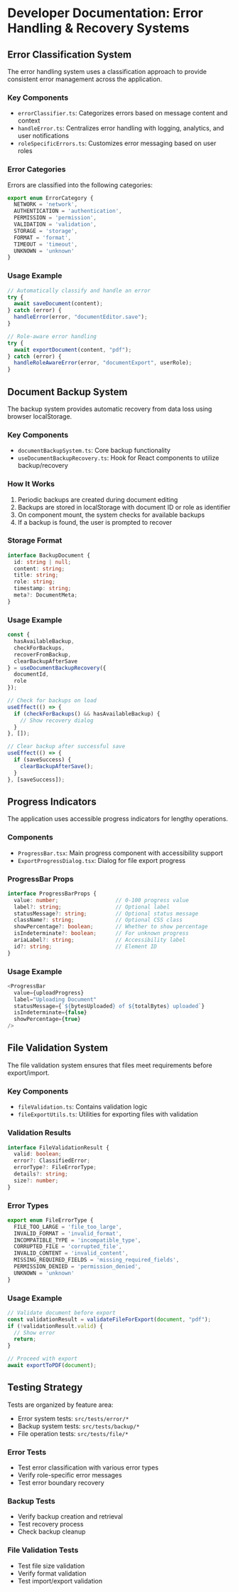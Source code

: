 
# Developer Documentation: Error Handling & Recovery Systems

## Error Classification System

The error handling system uses a classification approach to provide consistent error management across the application.

### Key Components

- `errorClassifier.ts`: Categorizes errors based on message content and context
- `handleError.ts`: Centralizes error handling with logging, analytics, and user notifications
- `roleSpecificErrors.ts`: Customizes error messaging based on user roles

### Error Categories

Errors are classified into the following categories:

```typescript
export enum ErrorCategory {
  NETWORK = 'network',
  AUTHENTICATION = 'authentication',
  PERMISSION = 'permission',
  VALIDATION = 'validation',
  STORAGE = 'storage',
  FORMAT = 'format',
  TIMEOUT = 'timeout',
  UNKNOWN = 'unknown'
}
```

### Usage Example

```typescript
// Automatically classify and handle an error
try {
  await saveDocument(content);
} catch (error) {
  handleError(error, "documentEditor.save");
}

// Role-aware error handling
try {
  await exportDocument(content, "pdf");
} catch (error) {
  handleRoleAwareError(error, "documentExport", userRole);
}
```

## Document Backup System

The backup system provides automatic recovery from data loss using browser localStorage.

### Key Components

- `documentBackupSystem.ts`: Core backup functionality
- `useDocumentBackupRecovery.ts`: Hook for React components to utilize backup/recovery

### How It Works

1. Periodic backups are created during document editing
2. Backups are stored in localStorage with document ID or role as identifier
3. On component mount, the system checks for available backups
4. If a backup is found, the user is prompted to recover

### Storage Format

```typescript
interface BackupDocument {
  id: string | null;
  content: string;
  title: string;
  role: string;
  timestamp: string;
  meta?: DocumentMeta;
}
```

### Usage Example

```typescript
const { 
  hasAvailableBackup,
  checkForBackups,
  recoverFromBackup,
  clearBackupAfterSave
} = useDocumentBackupRecovery({
  documentId,
  role
});

// Check for backups on load
useEffect(() => {
  if (checkForBackups() && hasAvailableBackup) {
    // Show recovery dialog
  }
}, []);

// Clear backup after successful save
useEffect(() => {
  if (saveSuccess) {
    clearBackupAfterSave();
  }
}, [saveSuccess]);
```

## Progress Indicators

The application uses accessible progress indicators for lengthy operations.

### Components

- `ProgressBar.tsx`: Main progress component with accessibility support
- `ExportProgressDialog.tsx`: Dialog for file export progress

### ProgressBar Props

```typescript
interface ProgressBarProps {
  value: number;                  // 0-100 progress value
  label?: string;                 // Optional label
  statusMessage?: string;         // Optional status message
  className?: string;             // Optional CSS class
  showPercentage?: boolean;       // Whether to show percentage
  isIndeterminate?: boolean;      // For unknown progress
  ariaLabel?: string;             // Accessibility label
  id?: string;                    // Element ID
}
```

### Usage Example

```typescript
<ProgressBar
  value={uploadProgress}
  label="Uploading Document"
  statusMessage={`${bytesUploaded} of ${totalBytes} uploaded`}
  isIndeterminate={false}
  showPercentage={true}
/>
```

## File Validation System

The file validation system ensures that files meet requirements before export/import.

### Key Components

- `fileValidation.ts`: Contains validation logic
- `fileExportUtils.ts`: Utilities for exporting files with validation

### Validation Results

```typescript
interface FileValidationResult {
  valid: boolean;
  error?: ClassifiedError;
  errorType?: FileErrorType;
  details?: string;
  size?: number;
}
```

### Error Types

```typescript
export enum FileErrorType {
  FILE_TOO_LARGE = 'file_too_large',
  INVALID_FORMAT = 'invalid_format',
  INCOMPATIBLE_TYPE = 'incompatible_type',
  CORRUPTED_FILE = 'corrupted_file',
  INVALID_CONTENT = 'invalid_content',
  MISSING_REQUIRED_FIELDS = 'missing_required_fields',
  PERMISSION_DENIED = 'permission_denied',
  UNKNOWN = 'unknown'
}
```

### Usage Example

```typescript
// Validate document before export
const validationResult = validateFileForExport(document, "pdf");
if (!validationResult.valid) {
  // Show error
  return;
}

// Proceed with export
await exportToPDF(document);
```

## Testing Strategy

Tests are organized by feature area:

- Error system tests: `src/tests/error/*`
- Backup system tests: `src/tests/backup/*`
- File operation tests: `src/tests/file/*`

### Error Tests

- Test error classification with various error types
- Verify role-specific error messages
- Test error boundary recovery

### Backup Tests

- Verify backup creation and retrieval
- Test recovery process
- Check backup cleanup

### File Validation Tests

- Test file size validation
- Verify format validation
- Test import/export validation
